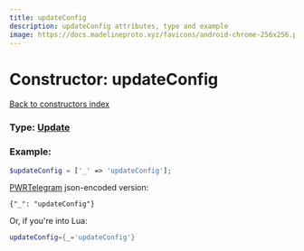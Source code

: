 ```yaml
---
title: updateConfig
description: updateConfig attributes, type and example
image: https://docs.madelineproto.xyz/favicons/android-chrome-256x256.png
---
```

# Constructor: updateConfig  
[Back to constructors index](index.md)






### Type: [Update](../types/Update.md)


### Example:

```php
$updateConfig = ['_' => 'updateConfig'];
```  

[PWRTelegram](https://pwrtelegram.xyz) json-encoded version:

```
{"_": "updateConfig"}
```


Or, if you're into Lua:

```lua
updateConfig={_='updateConfig'}

```



